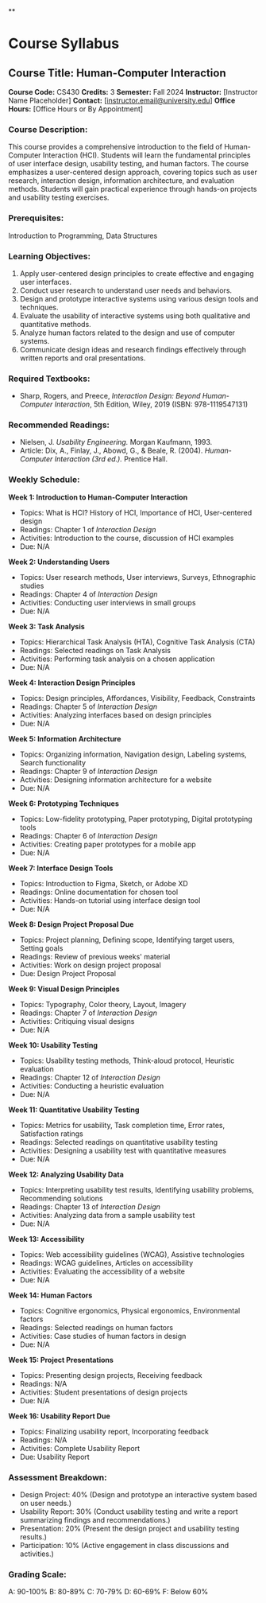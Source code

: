 **
# Course Syllabus
## Course Title: Human-Computer Interaction
**Course Code:** CS430
**Credits:** 3
**Semester:** Fall 2024
**Instructor:** [Instructor Name Placeholder]
**Contact:** [instructor.email@university.edu]
**Office Hours:** [Office Hours or By Appointment]

### Course Description:
This course provides a comprehensive introduction to the field of Human-Computer Interaction (HCI). Students will learn the fundamental principles of user interface design, usability testing, and human factors. The course emphasizes a user-centered design approach, covering topics such as user research, interaction design, information architecture, and evaluation methods. Students will gain practical experience through hands-on projects and usability testing exercises.

### Prerequisites:
Introduction to Programming, Data Structures

### Learning Objectives:
1.  Apply user-centered design principles to create effective and engaging user interfaces.
2.  Conduct user research to understand user needs and behaviors.
3.  Design and prototype interactive systems using various design tools and techniques.
4.  Evaluate the usability of interactive systems using both qualitative and quantitative methods.
5.  Analyze human factors related to the design and use of computer systems.
6.  Communicate design ideas and research findings effectively through written reports and oral presentations.

### Required Textbooks:
-  Sharp, Rogers, and Preece, *Interaction Design: Beyond Human-Computer Interaction*, 5th Edition, Wiley, 2019 (ISBN: 978-1119547131)

### Recommended Readings:
- Nielsen, J. *Usability Engineering.* Morgan Kaufmann, 1993.
- Article: Dix, A., Finlay, J., Abowd, G., & Beale, R. (2004). *Human-Computer Interaction (3rd ed.).* Prentice Hall.

### Weekly Schedule:
**Week 1: Introduction to Human-Computer Interaction**
- Topics: What is HCI? History of HCI, Importance of HCI, User-centered design
- Readings: Chapter 1 of *Interaction Design*
- Activities: Introduction to the course, discussion of HCI examples
- Due: N/A

**Week 2: Understanding Users**
- Topics: User research methods, User interviews, Surveys, Ethnographic studies
- Readings: Chapter 4 of *Interaction Design*
- Activities: Conducting user interviews in small groups
- Due: N/A

**Week 3: Task Analysis**
- Topics: Hierarchical Task Analysis (HTA), Cognitive Task Analysis (CTA)
- Readings: Selected readings on Task Analysis
- Activities: Performing task analysis on a chosen application
- Due: N/A

**Week 4: Interaction Design Principles**
- Topics: Design principles, Affordances, Visibility, Feedback, Constraints
- Readings: Chapter 5 of *Interaction Design*
- Activities: Analyzing interfaces based on design principles
- Due: N/A

**Week 5: Information Architecture**
- Topics: Organizing information, Navigation design, Labeling systems, Search functionality
- Readings: Chapter 9 of *Interaction Design*
- Activities: Designing information architecture for a website
- Due: N/A

**Week 6: Prototyping Techniques**
- Topics: Low-fidelity prototyping, Paper prototyping, Digital prototyping tools
- Readings: Chapter 6 of *Interaction Design*
- Activities: Creating paper prototypes for a mobile app
- Due: N/A

**Week 7: Interface Design Tools**
- Topics: Introduction to Figma, Sketch, or Adobe XD
- Readings: Online documentation for chosen tool
- Activities: Hands-on tutorial using interface design tool
- Due: N/A

**Week 8: Design Project Proposal Due**
- Topics: Project planning, Defining scope, Identifying target users, Setting goals
- Readings: Review of previous weeks' material
- Activities: Work on design project proposal
- Due: Design Project Proposal

**Week 9: Visual Design Principles**
- Topics: Typography, Color theory, Layout, Imagery
- Readings: Chapter 7 of *Interaction Design*
- Activities: Critiquing visual designs
- Due: N/A

**Week 10: Usability Testing**
- Topics: Usability testing methods, Think-aloud protocol, Heuristic evaluation
- Readings: Chapter 12 of *Interaction Design*
- Activities: Conducting a heuristic evaluation
- Due: N/A

**Week 11: Quantitative Usability Testing**
- Topics: Metrics for usability, Task completion time, Error rates, Satisfaction ratings
- Readings: Selected readings on quantitative usability testing
- Activities: Designing a usability test with quantitative measures
- Due: N/A

**Week 12: Analyzing Usability Data**
- Topics: Interpreting usability test results, Identifying usability problems, Recommending solutions
- Readings: Chapter 13 of *Interaction Design*
- Activities: Analyzing data from a sample usability test
- Due: N/A

**Week 13: Accessibility**
- Topics: Web accessibility guidelines (WCAG), Assistive technologies
- Readings: WCAG guidelines, Articles on accessibility
- Activities: Evaluating the accessibility of a website
- Due: N/A

**Week 14: Human Factors**
- Topics: Cognitive ergonomics, Physical ergonomics, Environmental factors
- Readings: Selected readings on human factors
- Activities: Case studies of human factors in design
- Due: N/A

**Week 15: Project Presentations**
- Topics: Presenting design projects, Receiving feedback
- Readings: N/A
- Activities: Student presentations of design projects
- Due: N/A

**Week 16: Usability Report Due**
- Topics: Finalizing usability report, Incorporating feedback
- Readings: N/A
- Activities: Complete Usability Report
- Due: Usability Report

### Assessment Breakdown:
*   Design Project: 40% (Design and prototype an interactive system based on user needs.)
*   Usability Report: 30% (Conduct usability testing and write a report summarizing findings and recommendations.)
*   Presentation: 20% (Present the design project and usability testing results.)
*   Participation: 10% (Active engagement in class discussions and activities.)

### Grading Scale:
A: 90-100%
B: 80-89%
C: 70-79%
D: 60-69%
F: Below 60%